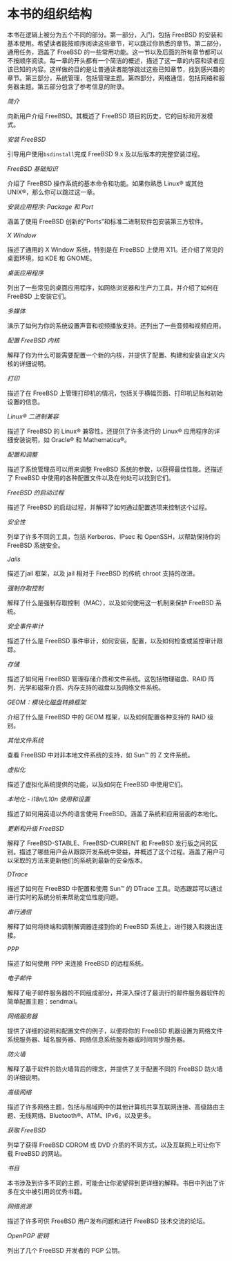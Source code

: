 # 本书的组织结构

本书在逻辑上被分为五个不同的部分。第一部分，入门，包括 FreeBSD 的安装和基本使用。希望读者能按顺序阅读这些章节，可以跳过你熟悉的章节。第二部分，通用任务，涵盖了 FreeBSD 的一些常用功能。这一节以及后面的所有章节都可以不按顺序阅读。每一章的开头都有一个简洁的概述，描述了这一章的内容和读者应该已知的内容。这样做的目的是让普通读者能够跳过这些已知章节，找到感兴趣的章节。第三部分，系统管理，包括管理主题。第四部分，网络通信，包括网络和服务器主题。第五部分包含了参考信息的附录。

*简介*

向新用户介绍 FreeBSD。其概述了 FreeBSD 项目的历史，它的目标和开发模式。

*安装 FreeBSD*

引导用户使用`bsdinstall`完成 FreeBSD 9.x 及以后版本的完整安装过程。

*FreeBSD 基础知识*

介绍了 FreeBSD 操作系统的基本命令和功能。如果你熟悉 Linux® 或其他 UNIX®，那么你可以跳过这一章。

*安装应用程序: Package 和 Port*

涵盖了使用 FreeBSD 创新的“Ports”和标准二进制软件包安装第三方软件。

*X Window*

描述了通用的 X Window 系统，特别是在 FreeBSD 上使用 X11。还介绍了常见的桌面环境，如 KDE 和 GNOME。

*桌面应用程序*

列出了一些常见的桌面应用程序，如网络浏览器和生产力工具，并介绍了如何在 FreeBSD 上安装它们。

*多媒体*

演示了如何为你的系统设置声音和视频播放支持。还列出了一些音频和视频应用。

*配置 FreeBSD 内核*

解释了你为什么可能需要配置一个新的内核，并提供了配置、构建和安装自定义内核的详细说明。

*打印*

描述了在 FreeBSD 上管理打印机的情况，包括关于横幅页面、打印机记账和初始设置的信息。

*Linux® 二进制兼容*

描述了 FreeBSD 的 Linux® 兼容性。还提供了许多流行的 Linux® 应用程序的详细安装说明，如 Oracle® 和 Mathematica®。

*配置和调整*

描述了系统管理员可以用来调整 FreeBSD 系统的参数，以获得最佳性能。还描述了 FreeBSD 中使用的各种配置文件以及在何处可以找到它们。

*FreeBSD 的启动过程*

描述了 FreeBSD 的启动过程，并解释了如何通过配置选项来控制这个过程。

*安全性*

列举了许多不同的工具，包括 Kerberos、IPsec 和 OpenSSH，以帮助保持你的 FreeBSD 系统安全。

*Jails*

描述了jail 框架，以及 jail 相对于 FreeBSD 的传统 chroot 支持的改进。

*强制存取控制*

解释了什么是强制存取控制（MAC），以及如何使用这一机制来保护 FreeBSD 系统。

*安全事件审计*

描述了什么是 FreeBSD 事件审计，如何安装，配置，以及如何检查或监控审计跟踪。

*存储*

描述了如何用 FreeBSD 管理存储介质和文件系统。这包括物理磁盘、RAID 阵列、光学和磁带介质、内存支持的磁盘以及网络文件系统。

*GEOM：模块化磁盘转换框架*

介绍了什么是 FreeBSD 中的 GEOM 框架，以及如何配置各种支持的 RAID 级别。

*其他文件系统*

查看 FreeBSD 中对非本地文件系统的支持，如 Sun™ 的 Z 文件系统。

*虚拟化*

描述了虚拟化系统提供的功能，以及如何在 FreeBSD 中使用它们。

*本地化 - i18n/L10n 使用和设置*

描述了如何用英语以外的语言使用 FreeBSD。涵盖了系统和应用层面的本地化。

*更新和升级 FreeBSD*

解释了 FreeBSD-STABLE、FreeBSD-CURRENT 和 FreeBSD 发行版之间的区别。描述了哪些用户会从跟踪开发系统中受益，并概述了这个过程。涵盖了用户可以采取的方法来更新他们的系统到最新的安全版本。

*DTrace*

描述了如何在 FreeBSD 中配置和使用 Sun™ 的 DTrace 工具。动态跟踪可以通过进行实时的系统分析来帮助定位性能问题。

*串行通信*

解释了如何将终端和调制解调器连接到你的 FreeBSD 系统上，进行拨入和拨出连接。

*PPP*

描述了如何使用 PPP 来连接 FreeBSD 的远程系统。

*电子邮件*

解释了电子邮件服务器的不同组成部分，并深入探讨了最流行的邮件服务器软件的简单配置主题：sendmail。

*网络服务器*

提供了详细的说明和配置文件的例子，以便将你的 FreeBSD 机器设置为网络文件系统服务器、域名服务器、网络信息系统服务器或时间同步服务器。

*防火墙*

解释了基于软件的防火墙背后的理念，并提供了关于配置不同的 FreeBSD 防火墙的详细说明。

*高级网络*

描述了许多网络主题，包括与局域网中的其他计算机共享互联网连接、高级路由主题、无线网络、Bluetooth®、ATM、IPv6，以及更多。

*获取 FreeBSD*

列举了获得 FreeBSD CDROM 或 DVD 介质的不同方式，以及互联网上可让你下载 FreeBSD 的网站。

*书目*

本书涉及到许多不同的主题，可能会让你渴望得到更详细的解释。书目中列出了许多在文中被引用的优秀书籍。

*网络资源*

描述了许多可供 FreeBSD 用户发布问题和进行 FreeBSD 技术交流的论坛。

*OpenPGP 密钥*

列出了几个 FreeBSD 开发者的 PGP 公钥。
